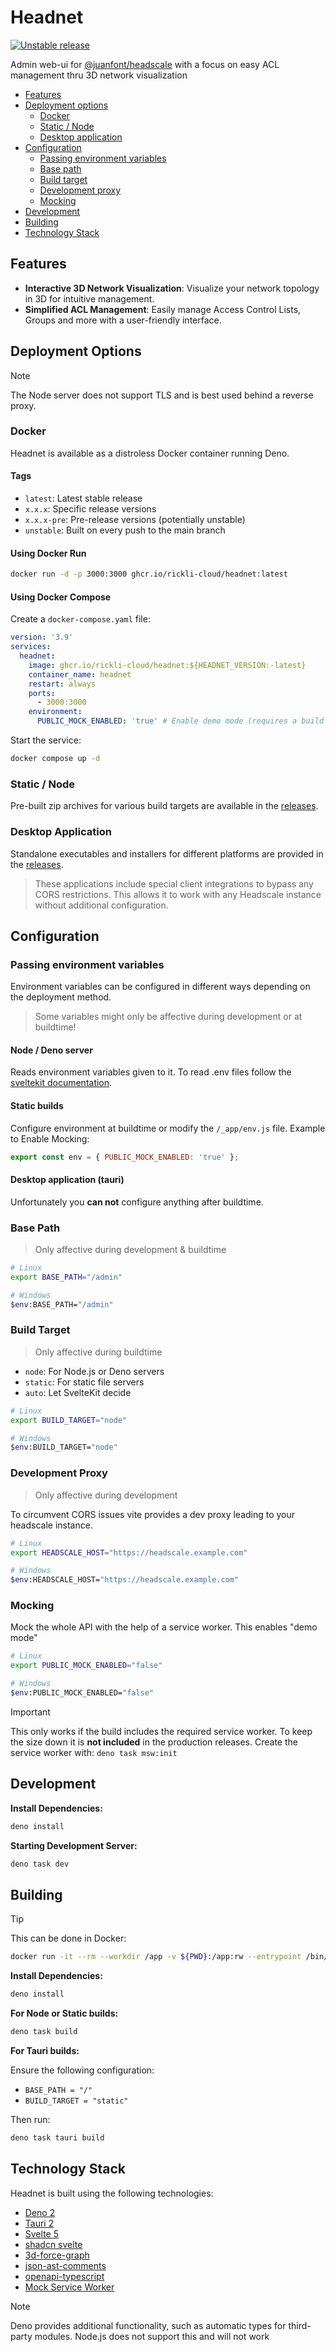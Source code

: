 # Headnet

[![Unstable release](https://github.com/rickli-cloud/headnet/actions/workflows/unstable.yaml/badge.svg)](https://github.com/rickli-cloud/headnet/actions/workflows/unstable.yaml)

Admin web-ui for [@juanfont/headscale](https://github.com/juanfont/headscale) with a focus on easy ACL management thru 3D network visualization

- [Features](#features)
- [Deployment options](#deployment-options)
  - [Docker](#docker)
  - [Static / Node](#static--node)
  - [Desktop application](#desktop-application)
- [Configuration](#configuration)
  - [Passing environment variables](#passing-environment-variables)
  - [Base path](#base-path)
  - [Build target](#build-target)
  - [Development proxy](#development-proxy)
  - [Mocking](#mocking)
- [Development](#development)
- [Building](#building)
- [Technology Stack](#technology-stack)

## Features

- **Interactive 3D Network Visualization**: Visualize your network topology in 3D for intuitive management.
- **Simplified ACL Management**: Easily manage Access Control Lists, Groups and more with a user-friendly interface.

## Deployment Options

> [!NOTE]  
> The Node server does not support TLS and is best used behind a reverse proxy.

### Docker

Headnet is available as a distroless Docker container running Deno.

#### Tags

- `latest`: Latest stable release
- `x.x.x`: Specific release versions
- `x.x.x-pre`: Pre-release versions (potentially unstable)
- `unstable`: Built on every push to the main branch

#### Using Docker Run

```sh
docker run -d -p 3000:3000 ghcr.io/rickli-cloud/headnet:latest
```

#### Using Docker Compose

Create a `docker-compose.yaml` file:

```yaml
version: '3.9'
services:
  headnet:
    image: ghcr.io/rickli-cloud/headnet:${HEADNET_VERSION:-latest}
    container_name: headnet
    restart: always
    ports:
      - 3000:3000
    environment:
      PUBLIC_MOCK_ENABLED: 'true' # Enable demo mode (requires a build with MSW included!)
```

Start the service:

```sh
docker compose up -d
```

### Static / Node

Pre-built zip archives for various build targets are available in the [releases](https://github.com/rickli-cloud/headnet/releases).

### Desktop Application

Standalone executables and installers for different platforms are provided in the [releases](https://github.com/rickli-cloud/headnet/releases).

> These applications include special client integrations to bypass any CORS restrictions. This allows it to work with any Headscale instance without additional configuration.

## Configuration

### Passing environment variables

Environment variables can be configured in different ways depending on the deployment method.

> Some variables might only be affective during development or at buildtime!

#### Node / Deno server

Reads environment variables given to it. To read .env files follow the [sveltekit documentation](https://svelte.dev/docs/kit/adapter-node#Environment-variables).

#### Static builds

Configure environment at buildtime or modify the `/_app/env.js` file. Example to Enable Mocking:

```js
export const env = { PUBLIC_MOCK_ENABLED: 'true' };
```

#### Desktop application (tauri)

Unfortunately you **can not** configure anything after buildtime.

### Base Path

> Only affective during development & buildtime

```sh
# Linux
export BASE_PATH="/admin"

# Windows
$env:BASE_PATH="/admin"
```

### Build Target

> Only affective during buildtime

- `node`: For Node.js or Deno servers
- `static`: For static file servers
- `auto`: Let SvelteKit decide

```sh
# Linux
export BUILD_TARGET="node"

# Windows
$env:BUILD_TARGET="node"
```

### Development Proxy

> Only affective during development

To circumvent CORS issues vite provides a dev proxy leading to your headscale instance.

```sh
# Linux
export HEADSCALE_HOST="https://headscale.example.com"

# Windows
$env:HEADSCALE_HOST="https://headscale.example.com"
```

### Mocking

Mock the whole API with the help of a service worker. This enables "demo mode"

```sh
# Linux
export PUBLIC_MOCK_ENABLED="false"

# Windows
$env:PUBLIC_MOCK_ENABLED="false"
```

> [!IMPORTANT]  
> This only works if the build includes the required service worker.
> To keep the size down it is **not included** in the production releases.
> Create the service worker with: `deno task msw:init`

## Development

**Install Dependencies:**

```sh
deno install
```

**Starting Development Server:**

```sh
deno task dev
```

## Building

> [!TIP]  
> This can be done in Docker:
>
> ```sh
> docker run -it --rm --workdir /app -v ${PWD}:/app:rw --entrypoint /bin/sh denoland/deno:latest
> ```

**Install Dependencies:**

```sh
deno install
```

**For Node or Static builds:**

```sh
deno task build
```

**For Tauri builds:**

Ensure the following configuration:

- `BASE_PATH = "/"`
- `BUILD_TARGET = "static"`

Then run:

```sh
deno task tauri build
```

## Technology Stack

Headnet is built using the following technologies:

- [Deno 2](https://deno.com/)
- [Tauri 2](https://v2.tauri.app/)
- [Svelte 5](https://svelte.dev/)
- [shadcn svelte](https://www.shadcn-svelte.com/)
- [3d-force-graph](https://github.com/vasturiano/3d-force-graph)
- [json-ast-comments](https://github.com/2betop/json-ast-comments)
- [openapi-typescript](https://openapi-ts.dev/)
- [Mock Service Worker](https://mswjs.io/)

> [!NOTE]  
> Deno provides additional functionality, such as automatic types for third-party modules. Node.js does not support this and will not work
